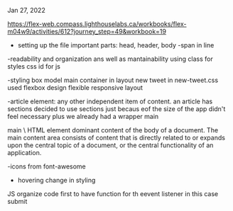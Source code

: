 <!-- @format -->

Jan 27, 2022

https://flex-web.compass.lighthouselabs.ca/workbooks/flex-m04w9/activities/612?journey_step=49&workbook=19

- setting up the file
  important parts: head, header, body
  -span in line

-readability and organization ans well as mantainability
using class for styles css
id for js

-styling
box model
main container in layout
new tweet in new-tweet.css
used
flexbox design flexible responsive layout

-article element: any other independent item of content.
an article has sections
decided to use sections just becaus eof the size of the app didn't feel necessary plus we already had a wrapper main

main \ HTML element
dominant content of the body of a document. The main content area consists of content that is directly related to or expands upon the central topic of a document, or the central functionality of an application.

-icons from font-awesome

- hovering change in styling

JS
organize code first to have function for th eevent listener in this case submit
